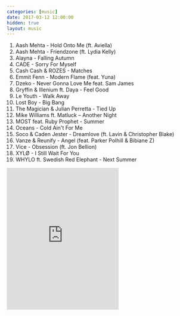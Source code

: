 ```yaml
---
categories: [music]
date: 2017-03-12 12:00:00
hidden: true
layout: music
---
```


1. Aash Mehta - Hold Onto Me (ft. Aviella)
2. Aash Mehta - Friendzone (ft. Lydia Kelly)
3. Alayna - Falling Autumn
4. CADE - Sorry For Myself
5. Cash Cash & ROZES - Matches
6. Emmit Fenn - Modern Flame (feat. Yuna)
7. Dzeko - Never Gonna Love Me feat. Sam James
8. Gryffin & Illenium ft. Daya - Feel Good
9. Le Youth - Walk Away
10. Lost Boy - Big Bang
11. The Magician & Julian Perretta - Tied Up
12. Mike Williams ft. Matluck – Another Night
13. MOST feat. Ruby Prophet - Summer
14. Oceans - Cold Ain't For Me
15. Soco & Caden Jester - Dreamlove (ft. Lavin & Christopher Blake)
16. Vanze & Reunify - Angel (feat. Parker Polhill & Bibiane Z)
17. Vice - Obsession (ft. Jon Bellion)
18. XYLØ - I Still Wait For You
19. WHYLO ft. Swedish Red Elephant - Next Summer

<div class="center">
  <iframe src="https://embed.spotify.com/?uri=spotify%3Aalbum%3A3T4tUhGYeRNVUGevb0wThu&theme=white" width="300" height="380" frameborder="0" allowtransparency="true"></iframe>
</div>